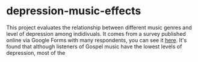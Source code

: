 # depression-music-effects

This project evaluates the relationship between different music genres and level of depression among indidivuals. It comes from a survey published online via Google Forms with many respondents, you can see it [here](https://www.kaggle.com/datasets/catherinerasgaitis/mxmh-survey-results). It's found that although listeners of Gospel music have the lowest levels of depression, most of the 
